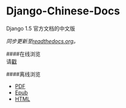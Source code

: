 Django-Chinese-Docs
===================

Django 1.5 官方文档的中文版 

*同步更新至[readthedocs.org][1]。*

####在线浏览  
请[戳][2]

####离线浏览  
* [PDF][3]  
* [Epub][4]  
* [HTML][5]  

[1]:https://readthedocs.org/
[2]:https://django-chinese-docs.readthedocs.org/en/latest/
[3]:https://media.readthedocs.org/pdf/django-chinese-docs/latest/django-chinese-docs.pdf
[4]:https://media.readthedocs.org/epub/django-chinese-docs/latest/django-chinese-docs.epub
[5]:https://media.readthedocs.org/htmlzip/django-chinese-docs/latest/django-chinese-docs.zip

